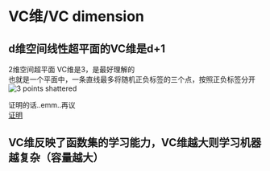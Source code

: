 # VC维/VC dimension

## d维空间线性超平面的VC维是d+1  
2维空间超平面 VC维是3，是最好理解的  
也就是一个平面中，一条直线最多将随机正负标签的三个点，按照正负标签分开  
![3 points shattered](https://pic1.zhimg.com/4757afa942f2f306103946d3b3421c9c_b.png)

证明的话..emm..再议  
  [证明](https://www.zhihu.com/question/32275239?sort=created)

## VC维反映了函数集的学习能力，VC维越大则学习机器越复杂（容量越大）
